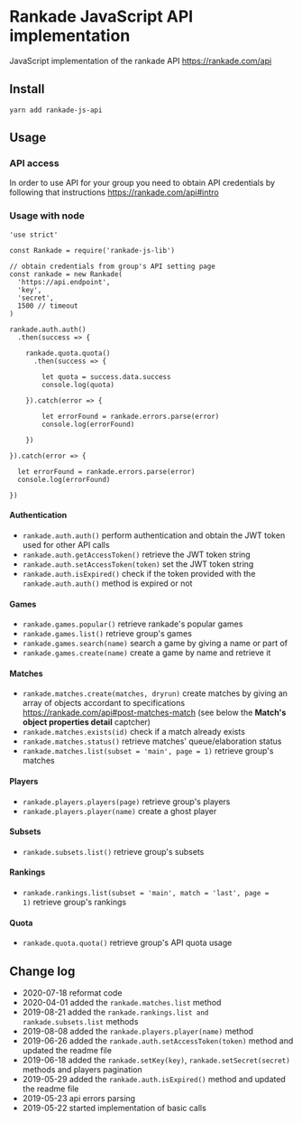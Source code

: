 # Rankade JavaScript API implementation

JavaScript implementation of the rankade API https://rankade.com/api

## Install

    yarn add rankade-js-api

## Usage

### API access

In order to use API for your group you need to obtain API credentials by following that instructions https://rankade.com/api#intro

### Usage with node


    'use strict'

    const Rankade = require('rankade-js-lib')

    // obtain credentials from group's API setting page
    const rankade = new Rankade(
      'https://api.endpoint',
      'key',
      'secret',
      1500 // timeout
    )

    rankade.auth.auth()
      .then(success => {

        rankade.quota.quota()
          .then(success => {

            let quota = success.data.success
            console.log(quota)

        }).catch(error => {

            let errorFound = rankade.errors.parse(error)
            console.log(errorFound)

        })

    }).catch(error => {

      let errorFound = rankade.errors.parse(error)
      console.log(errorFound)

    })

#### Authentication

- <code>rankade.auth.auth()</code> perform authentication and obtain the JWT token used for other API calls
- <code>rankade.auth.getAccessToken()</code> retrieve the JWT token string
- <code>rankade.auth.setAccessToken(token)</code> set the JWT token string
- <code>rankade.auth.isExpired()</code> check if the token provided with the <code>rankade.auth.auth()</code> method is expired or not

#### Games

- <code>rankade.games.popular()</code> retrieve rankade's popular games
- <code>rankade.games.list()</code> retrieve group's games
- <code>rankade.games.search(name)</code> search a game by giving a name or part of
- <code>rankade.games.create(name)</code> create a game by name and retrieve it

#### Matches

- <code>rankade.matches.create(matches, dryrun)</code> create matches by giving an array of objects accordant to specifications https://rankade.com/api#post-matches-match (see below the **Match's object properties detail** captcher)
- <code>rankade.matches.exists(id)</code> check if a match already exists
- <code>rankade.matches.status()</code> retrieve matches' queue/elaboration status
- <code>rankade.matches.list(subset = 'main', page = 1)</code> retrieve group's matches

#### Players

- <code>rankade.players.players(page)</code> retrieve group's players
- <code>rankade.players.player(name)</code> create a ghost player

#### Subsets

- <code>rankade.subsets.list()</code> retrieve group's subsets

#### Rankings

- <code>rankade.rankings.list(subset = 'main', match = 'last', page = 1)</code> retrieve group's rankings

#### Quota

- <code>rankade.quota.quota()</code> retrieve group's API quota usage

## Change log

- 2020-07-18 reformat code
- 2020-04-01 added the <code>rankade.matches.list</code> method
- 2019-08-21 added the <code>rankade.rankings.list and rankade.subsets.list</code> methods
- 2019-08-08 added the <code>rankade.players.player(name)</code> method
- 2019-06-26 added the <code>rankade.auth.setAccessToken(token)</code> method and updated the readme file
- 2019-06-18 added the <code>rankade.setKey(key)</code>, <code>rankade.setSecret(secret)</code> methods and players pagination
- 2019-05-29 added the <code>rankade.auth.isExpired()</code> method and updated the readme file
- 2019-05-23 api errors parsing
- 2019-05-22 started implementation of basic calls
